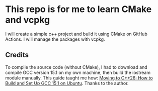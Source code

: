 # This repo is for me to learn CMake and vcpkg
I will create a simple c++ project and build it using CMake on GitHub Actions. I will manage the packages with vcpkg.

## Credits
To compile the source code (without CMake), I had to download and compile GCC version 15.1 on my own machine, then build the iostream module manually. This guide taught me how:
[Moving to C++26: How to Build and Set Up GCC 15.1 on Ubuntu](https://medium.com/@xersendo/moving-to-c-26-how-to-build-and-set-up-gcc-15-1-on-ubuntu-f52cc9173fa0). Thanks to the author.
